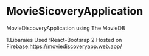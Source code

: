 # MovieSicoveryApplication
MovieDiscoveryApplication using The MovieDB

1.Libaraies Used :React-Bootsrap
2.Hosted on Firebase:https://moviediscoveryapp.web.app/
